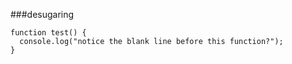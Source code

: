 ###desugaring

```
function test() {
  console.log("notice the blank line before this function?");
}
```
